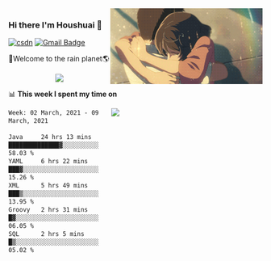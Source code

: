 <img  align='right' height="150" src="https://github.com/LikeRainDay/LikeRainDay/blob/master/pic/img_rain_1.gif?raw=true">



### Hi there I'm Houshuai :lemon:

[![csdn](https://img.shields.io/badge/-csdn-c14438?style=flat-square&logo=c&logoColor=white)](https://blog.csdn.net/qq_15807167)
[![Gmail Badge](https://img.shields.io/badge/-gmail-c14438?style=flat-square&logo=Gmail&logoColor=white&link=mailto:houshuai0816@gmail.com)](mailto:houshuai0816@gmail.com)

🚀Welcome to the rain planet🌎

<center>
<img align='center'  src="https://source.unsplash.com/random/1200x600">
</center>

📊 **This week I spent my time on**

<img align='right'   width="300" src="https://github-readme-stats.vercel.app/api?username=LikeRainDay&show_icons=true&title_color=fff&icon_color=79ff97&text_color=9f9f9f&bg_color=151515">

<!--START_SECTION:waka-->
```text
Week: 02 March, 2021 - 09 March, 2021

Java     24 hrs 13 mins  ██████████████▓░░░░░░░░░░   58.03 % 
YAML     6 hrs 22 mins   ███▓░░░░░░░░░░░░░░░░░░░░░   15.26 % 
XML      5 hrs 49 mins   ███▒░░░░░░░░░░░░░░░░░░░░░   13.95 % 
Groovy   2 hrs 31 mins   █▓░░░░░░░░░░░░░░░░░░░░░░░   06.05 % 
SQL      2 hrs 5 mins    █▒░░░░░░░░░░░░░░░░░░░░░░░   05.02 % 
```
<!--END_SECTION:waka-->
